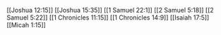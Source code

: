 [[Joshua 12:15]]
[[Joshua 15:35]]
[[1 Samuel 22:1]]
[[2 Samuel 5:18]]
[[2 Samuel 5:22]]
[[1 Chronicles 11:15]]
[[1 Chronicles 14:9]]
[[Isaiah 17:5]]
[[Micah 1:15]]
